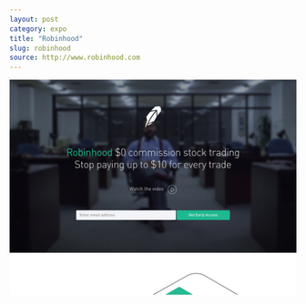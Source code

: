 ```yaml
---
layout: post
category: expo
title: "Robinhood"
slug: robinhood
source: http://www.robinhood.com
---
```


<img src="/screenshots/robinhood.jpg">
